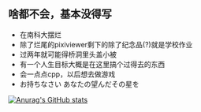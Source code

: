 ## 啥都不会，基本没得写

- 在南科大摆烂
- 除了烂尾的pixiviewer剩下的除了纪念品(?)就是学校作业
- 过两年就可能得桥洞里头盖小被
- 有一个人生目标大概是在这里搞个过得去的东西
- 会一点点cpp，以后想去做游戏
- お持ちなさい あなたの望んだその星を

[![Anurag's GitHub stats](https://github-readme-stats.vercel.app/api?username=Fros1er)](https://github.com/anuraghazra/github-readme-stats)
